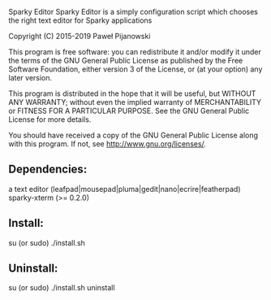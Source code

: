 Sparky Editor
Sparky Editor is a simply configuration script which chooses the right text editor for Sparky applications

Copyright (C) 2015-2019 Paweł Pijanowski

This program is free software: you can redistribute it and/or modify
it under the terms of the GNU General Public License as published by
the Free Software Foundation, either version 3 of the License, or
(at your option) any later version.

This program is distributed in the hope that it will be useful,
but WITHOUT ANY WARRANTY; without even the implied warranty of
MERCHANTABILITY or FITNESS FOR A PARTICULAR PURPOSE.  See the
GNU General Public License for more details.

You should have received a copy of the GNU General Public License
along with this program.  If not, see <http://www.gnu.org/licenses/>.

Dependencies:
-------------
a text editor (leafpad|mousepad|pluma|gedit|nano|ecrire|featherpad)
sparky-xterm (>= 0.2.0)

Install:
-------------
su (or sudo) 
./install.sh

Uninstall:
-------------
su (or sudo)
./install.sh uninstall
